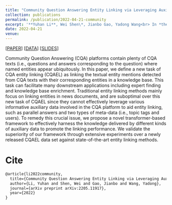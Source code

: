 ```yaml
---
title: "Community Question Answering Entity Linking via Leveraging Auxiliary Data"
collection: publications
permalink: /publication/2022-04-21-community
excerpt: '**Yuhan Li**, Wei Shen\*, Jianbo Gao, Yadong Wang<br> In *the 31st International Joint Conference on Artificial Intelligence (**IJCAI-2022, CCF-A**)*'
date: 2022-04-21
venue:
---
```


\[[PAPER](https://www.ijcai.org/proceedings/2022/0298.pdf)\] \[[DATA](https://github.com/yhLeeee/CQA_EntityLinking)\] \[[SLIDES](/files/CQAEL-slides.pdf)\]

Community Question Answering (CQA) platforms contain plenty of CQA texts (i.e., questions and answers corresponding to the question) where named entities appear ubiquitously. In this paper, we define a new task of CQA entity linking (CQAEL) as linking the textual entity mentions detected from CQA texts with their corresponding entities in a knowledge base. This task can facilitate many downstream applications including expert finding and knowledge base enrichment. Traditional entity linking methods mainly focus on linking entities in news documents, and are suboptimal over this new task of CQAEL since they cannot effectively leverage various informative auxiliary data involved in the CQA platform to aid entity linking, such as parallel answers and two types of meta-data (i.e., topic tags and users). To remedy this crucial issue, we propose a novel transformer-based framework to effectively harness the knowledge delivered by different kinds of auxiliary data to promote the linking performance. We validate the superiority of our framework through extensive experiments over a newly released CQAEL data set against state-of-the-art entity linking methods.

Cite
===

```latex
@article{li2022community,
  title={Community Question Answering Entity Linking via Leveraging Auxiliary Data},
  author={Li, Yuhan and Shen, Wei and Gao, Jianbo and Wang, Yadong},
  journal={arXiv preprint arXiv:2205.11917},
  year={2022}
}
```